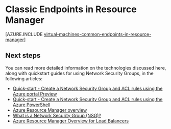<properties
    pageTitle="Classic Endpoints in Resource Manager | Azure"
    description="Understand how endpoints from the Classic deployment model are now implemented in Resource Manager using Network Security Groups and ACL rules"
    services="virtual-machines-windows"
    documentationcenter=""
    author="iainfoulds"
    manager="timlt"
    editor="" />
<tags
    ms.assetid="5420a5e6-72a2-4c46-a786-2a2b21bcead4"
    ms.service="virtual-machines-windows"
    ms.devlang="na"
    ms.topic="article"
    ms.tgt_pltfrm="vm-windows"
    ms.workload="infrastructure-services"
    ms.date="10/27/2016"
    wacn.date=""
    ms.author="iainfou" />

# Classic Endpoints in Resource Manager
[AZURE.INCLUDE [virtual-machines-common-endpoints-in-resource-manager](../../includes/virtual-machines-common-endpoints-in-resource-manager.md)]

## Next steps
You can read more detailed information on the technologies discussed here, along with quickstart guides for using Network Security Groups, in the following articles:

* [Quick-start - Create a Network Security Group and ACL rules using the Azure portal Preview](/documentation/articles/virtual-machines-windows-nsg-quickstart-portal/)  
* [Quick-start - Create a Network Security Group and ACL rules using the Azure PowerShell](/documentation/articles/virtual-machines-windows-nsg-quickstart-powershell/)  
* [Azure Resource Manager overview](/documentation/articles/resource-group-overview/)  
* [What is a Network Security Group (NSG)?](/documentation/articles/virtual-networks-nsg/)  
* [Azure Resource Manager Overview for Load Balancers](/documentation/articles/load-balancer-arm/) 
